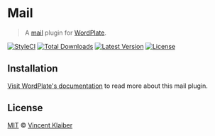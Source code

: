 # Mail

> A [mail](https://codex.wordpress.org/Plugin_API/Action_Reference/phpmailer_init) plugin for [WordPlate](https://wordplate.github.io/docs/mail).

[![StyleCI](https://styleci.io/repos/57282597/shield?style=flat)](https://styleci.io/repos/57282597)
[![Total Downloads](https://img.shields.io/packagist/dt/wordplate/mail.svg?style=flat)](https://packagist.org/packages/wordplate/mail)
[![Latest Version](https://img.shields.io/github/release/wordplate/mail.svg?style=flat)](https://github.com/wordplate/mail/releases)
[![License](https://img.shields.io/packagist/l/wordplate/mail.svg?style=flat)](https://packagist.org/packages/wordplate/mail)

## Installation

[Visit WordPlate's documentation](https://wordplate.github.io/docs/mail) to read more about this mail plugin.

## License

[MIT](LICENSE) © [Vincent Klaiber](https://vinkla.com)
